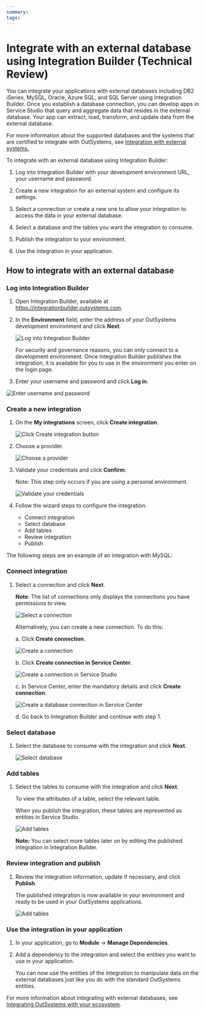 ```yaml
---
summary: 
tags: 
---
```


# Integrate with an external database using Integration Builder (Technical Review)

You can integrate your applications  with external databases including DB2 iSeries, MySQL, Oracle, Azure SQL, and SQL Server using Integration Builder. Once you establish a database connection, you can develop apps in Service Studio that query and aggregate data that resides in the external database. Your app can extract, load, transform, and update data from the external database.

For more information about the supported databases and the systems that are certified to integrate with OutSystems, see [Integration with external systems.](../setup/system-requirements.md)

To integrate with an external database using Integration Builder:

1. Log into Integration Builder with your development environment URL, your username and password.

1. Create a new integration for an external system and configure its settings.

1. Select a connection or create a new one to allow your integration to access the data in your external database.

1. Select a database and the tables you want the integration to consume.

1. Publish the integration to your environment.

1. Use the integration in your application.

## How to integrate with an external database

### Log into Integration Builder

1. Open Integration Builder, available at https://integrationbuilder.outsystems.com.

1. In the **Environment** field, enter the address of your OutSystems development environment and click **Next**.

   ![Log into Integration Builder](<images/login-ib.png>)

    For security and governance reasons, you can only connect to a development environment. Once Integration Builder publishes the integration, it is available for you to use in the environment you enter on the login page.

1. Enter your username and password and click **Log in**.

  ![Enter username and password](<images/login-user-ib.png>)

### Create a new integration

1. On the **My integrations** screen, click **Create integration**.

   ![Click Create integration button](<images/create-integration-ib.png>)

1. Choose a provider.

   ![Choose a provider](<images/choose-provider-ib.png>)

1. Validate your credentials and click **Confirm**. 

    Note: This step only occurs if you are using a personal environment. 

   ![Validate your credentials](<images/validate-credentials-ib.png>)

1. Follow the wizard steps to configure the integration. 

    <ul><li>Connect integration</li>
    <li>Select database</li>
    <li>Add tables</li>
    <li>Review integration</li>
    <li>Publish</li></ul>

The following steps are an example of an  integration with MySQL:

### Connect integration

1. Select a connection and click **Next**.

    **Note**: The list of connections only displays  the connections you have permissions to view.
    
    ![Select a connection](<images/select-connection-ib.png>) 

    Alternatively, you can create a new connection. To do this:

    a. Click **Create connection**.
    
    ![Create a connection](<images/connect-integration-ib.png>) 

    b. Click **Create connection in Service Center**.

    ![Create a connection in Service Studio](<images/create-connection-ib.png>) 

    c. In Service Center, enter the mandatory details and click **Create connection**.

    ![Create a database connection in Service Center](<images/create-db-connection-sc.png>)

    d. Go back to Integration Builder and continue with step 1.

### Select database

1. Select the database to consume with the integration and click **Next**.

    ![Select database](<images/select-database-ib.png>)


### Add tables

1. Select the tables to consume with the integration and click **Next**.
    
    To view the attributes of a table, select the relevant table. 

    When you publish the integration, these tables are represented as entities in Service Studio.

     ![Add tables](<images/add-tables-ib.png>)

   **Note:** You can select more tables later on by editing the published integration in Integration Builder.

### Review integration and publish

1. Review the integration information, update if necessary, and click **Publish**.

    The published integration is now available in your environment and ready to be used in your OutSystems applications. 

    ![Add tables](<images/review-integration-ib.png>)

### Use the integration in your application

1. In your application, go to **Module** -> **Manage Dependencies**.

1. Add a dependency to the integration and select the entities you want to use in your application.

    You can now use the entities of the integration to manipulate data on the external databases just like you do with the standard OutSystems entities.

For more information about integrating with external databases, see [Integrating OutSystems with your ecosystem](https://success.outsystems.com/Support/Enterprise_Customers/Integrating_OutSystems_with_your_ecosystem).
